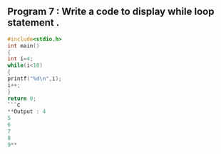 ## Program 7 : Write a code to display while loop statement .
```C
#include<stdio.h>
int main()
{
int i=4;
while(i<10)
{
printf("%d\n",i);
i++;
}
return 0;
```C
**Output : 4
5
6
7
8
9**

  
